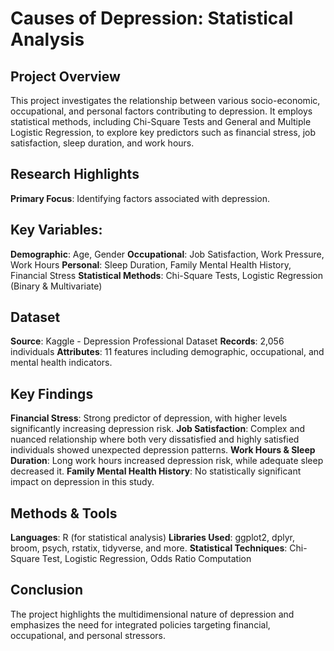 # Causes of Depression: Statistical Analysis

## Project Overview
This project investigates the relationship between various socio-economic, occupational, and personal factors contributing to depression. It employs statistical methods, including Chi-Square Tests and General and Multiple Logistic Regression, to explore key predictors such as financial stress, job satisfaction, sleep duration, and work hours.

## Research Highlights

**Primary Focus**: Identifying factors associated with depression.

## Key Variables:

**Demographic**: Age, Gender
**Occupational**: Job Satisfaction, Work Pressure, Work Hours
**Personal**: Sleep Duration, Family Mental Health History, Financial Stress
**Statistical Methods**: Chi-Square Tests, Logistic Regression (Binary & Multivariate)

## Dataset

**Source**: Kaggle - Depression Professional Dataset
**Records**: 2,056 individuals
**Attributes**: 11 features including demographic, occupational, and mental health indicators.

## Key Findings

**Financial Stress**: Strong predictor of depression, with higher levels significantly increasing depression risk.
**Job Satisfaction**: Complex and nuanced relationship where both very dissatisfied and highly satisfied individuals showed unexpected depression patterns.
**Work Hours & Sleep Duration**: Long work hours increased depression risk, while adequate sleep decreased it.
**Family Mental Health History**: No statistically significant impact on depression in this study.

## Methods & Tools

**Languages**: R (for statistical analysis)
**Libraries Used**: ggplot2, dplyr, broom, psych, rstatix, tidyverse, and more.
**Statistical Techniques**: Chi-Square Test, Logistic Regression, Odds Ratio Computation

## Conclusion

The project highlights the multidimensional nature of depression and emphasizes the need for integrated policies targeting financial, occupational, and personal stressors.

